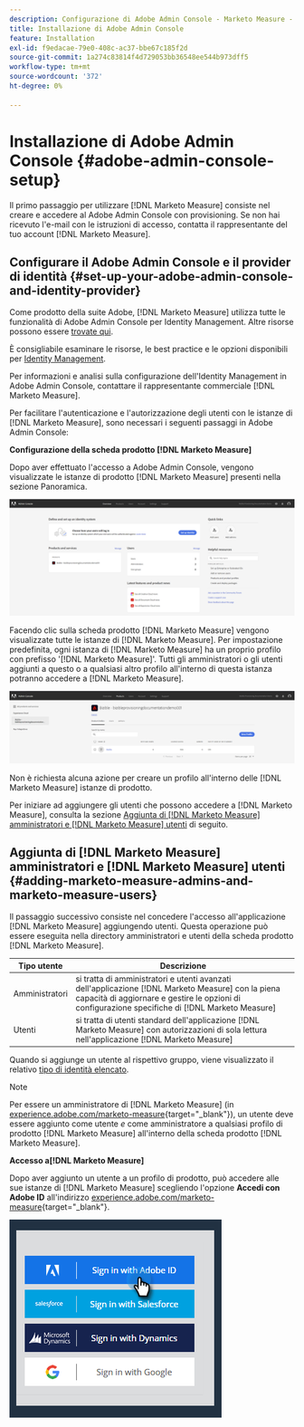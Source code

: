 ```yaml
---
description: Configurazione di Adobe Admin Console - Marketo Measure - Documentazione del prodotto
title: Installazione di Adobe Admin Console
feature: Installation
exl-id: f9edacae-79e0-408c-ac37-bbe67c185f2d
source-git-commit: 1a274c83814f4d729053bb36548ee544b973dff5
workflow-type: tm+mt
source-wordcount: '372'
ht-degree: 0%

---
```


# Installazione di Adobe Admin Console {#adobe-admin-console-setup}

Il primo passaggio per utilizzare [!DNL Marketo Measure] consiste nel creare e accedere al Adobe Admin Console con provisioning. Se non hai ricevuto l&#39;e-mail con le istruzioni di accesso, contatta il rappresentante del tuo account [!DNL Marketo Measure].

## Configurare il Adobe Admin Console e il provider di identità {#set-up-your-adobe-admin-console-and-identity-provider}

Come prodotto della suite Adobe, [!DNL Marketo Measure] utilizza tutte le funzionalità di Adobe Admin Console per Identity Management. Altre risorse possono essere [trovate qui](https://helpx.adobe.com/it/enterprise/using/admin-console.html).

È consigliabile esaminare le risorse, le best practice e le opzioni disponibili per [Identity Management](https://helpx.adobe.com/it/enterprise/using/set-up-identity.html).

Per informazioni e analisi sulla configurazione dell&#39;Identity Management in Adobe Admin Console, contattare il rappresentante commerciale [!DNL Marketo Measure].

Per facilitare l&#39;autenticazione e l&#39;autorizzazione degli utenti con le istanze di [!DNL Marketo Measure], sono necessari i seguenti passaggi in Adobe Admin Console:

**Configurazione della scheda prodotto [!DNL Marketo Measure]**

Dopo aver effettuato l&#39;accesso a Adobe Admin Console, vengono visualizzate le istanze di prodotto [!DNL Marketo Measure] presenti nella sezione Panoramica.

![](assets/adobe-admin-console-setup-1.png)

Facendo clic sulla scheda prodotto [!DNL Marketo Measure] vengono visualizzate tutte le istanze di [!DNL Marketo Measure]. Per impostazione predefinita, ogni istanza di [!DNL Marketo Measure] ha un proprio profilo con prefisso &#39;[!DNL Marketo Measure]&#39;. Tutti gli amministratori o gli utenti aggiunti a questo o a qualsiasi altro profilo all&#39;interno di questa istanza potranno accedere a [!DNL Marketo Measure].

![](assets/adobe-admin-console-setup-2.png)

Non è richiesta alcuna azione per creare un profilo all&#39;interno delle [!DNL Marketo Measure] istanze di prodotto.

Per iniziare ad aggiungere gli utenti che possono accedere a [!DNL Marketo Measure], consulta la sezione [Aggiunta di [!DNL Marketo Measure] amministratori e [!DNL Marketo Measure] utenti](#adding-marketo-measure-admins-and-marketo-measure-users) di seguito.

## Aggiunta di [!DNL Marketo Measure] amministratori e [!DNL Marketo Measure] utenti {#adding-marketo-measure-admins-and-marketo-measure-users}

Il passaggio successivo consiste nel concedere l&#39;accesso all&#39;applicazione [!DNL Marketo Measure] aggiungendo utenti. Questa operazione può essere eseguita nella directory amministratori e utenti della scheda prodotto [!DNL Marketo Measure].

| Tipo utente | Descrizione |
|---|---|
| Amministratori | si tratta di amministratori e utenti avanzati dell&#39;applicazione [!DNL Marketo Measure] con la piena capacità di aggiornare e gestire le opzioni di configurazione specifiche di [!DNL Marketo Measure] |
| Utenti | si tratta di utenti standard dell&#39;applicazione [!DNL Marketo Measure] con autorizzazioni di sola lettura nell&#39;applicazione [!DNL Marketo Measure] |

Quando si aggiunge un utente al rispettivo gruppo, viene visualizzato il relativo [tipo di identità elencato](https://helpx.adobe.com/it/enterprise/using/set-up-identity.html).

>[!NOTE]
>
>Per essere un amministratore di [!DNL Marketo Measure] (in [experience.adobe.com/marketo-measure](https://experience.adobe.com/marketo-measure){target="_blank"}), un utente deve essere aggiunto come utente _e_ come amministratore a qualsiasi profilo di prodotto [!DNL Marketo Measure] all&#39;interno della scheda prodotto [!DNL Marketo Measure].

**Accesso a[!DNL Marketo Measure]**

Dopo aver aggiunto un utente a un profilo di prodotto, può accedere alle sue istanze di [!DNL Marketo Measure] scegliendo l&#39;opzione **Accedi con Adobe ID** all&#39;indirizzo [experience.adobe.com/marketo-measure](https://experience.adobe.com/marketo-measure){target="_blank"}.

![](assets/adobe-admin-console-setup-3.png)
